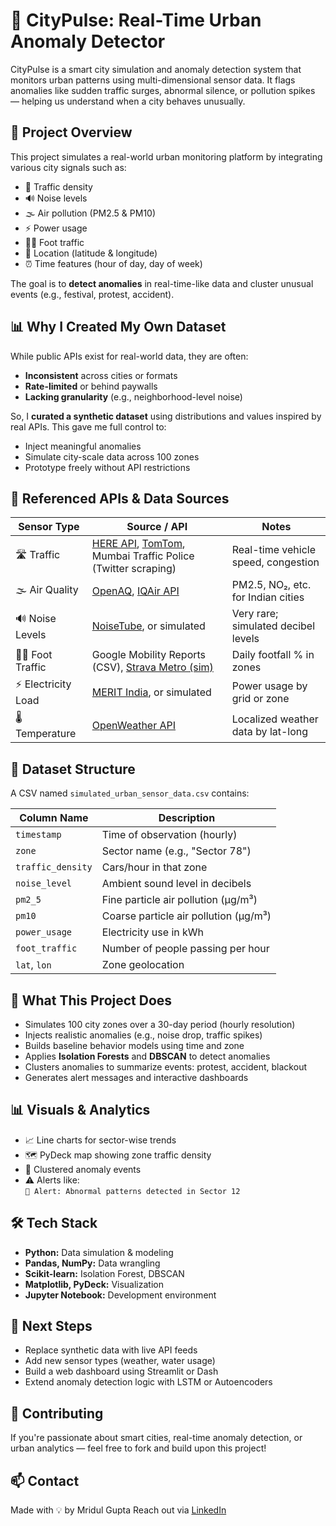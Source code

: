 # 🌆 CityPulse: Real-Time Urban Anomaly Detector

CityPulse is a smart city simulation and anomaly detection system that monitors urban patterns using multi-dimensional sensor data. It flags anomalies like sudden traffic surges, abnormal silence, or pollution spikes — helping us understand when a city behaves unusually.

## 🚀 Project Overview

This project simulates a real-world urban monitoring platform by integrating various city signals such as:

- 🚗 Traffic density  
- 🔊 Noise levels  
- 🌫️ Air pollution (PM2.5 & PM10)  
- ⚡ Power usage  
- 🚶‍♂️ Foot traffic  
- 📍 Location (latitude & longitude)  
- ⏰ Time features (hour of day, day of week)

The goal is to **detect anomalies** in real-time-like data and cluster unusual events (e.g., festival, protest, accident).

## 📊 Why I Created My Own Dataset

While public APIs exist for real-world data, they are often:

- **Inconsistent** across cities or formats  
- **Rate-limited** or behind paywalls  
- **Lacking granularity** (e.g., neighborhood-level noise)

So, I **curated a synthetic dataset** using distributions and values inspired by real APIs. This gave me full control to:

- Inject meaningful anomalies  
- Simulate city-scale data across 100 zones  
- Prototype freely without API restrictions

## 📡 Referenced APIs & Data Sources

| Sensor Type        | Source / API                                                                                                               | Notes                                          |
| ------------------ | -------------------------------------------------------------------------------------------------------------------------- | ---------------------------------------------- |
| 🛣️ Traffic        | [HERE API](https://developer.here.com/), [TomTom](https://developer.tomtom.com/), Mumbai Traffic Police (Twitter scraping) | Real-time vehicle speed, congestion            |
| 🌫️ Air Quality    | [OpenAQ](https://docs.openaq.org/), [IQAir API](https://www.iqair.com/air-pollution-data-api)                             | PM2.5, NO₂, etc. for Indian cities             |
| 🔊 Noise Levels    | [NoiseTube](http://www.noisetube.net/), or simulated                                                                       | Very rare; simulated decibel levels            |
| 🚶‍♂️ Foot Traffic | Google Mobility Reports (CSV), [Strava Metro (sim)](https://metro.strava.com/)                                            | Daily footfall % in zones                      |
| ⚡ Electricity Load| [MERIT India](https://meritindia.in/dashboard), or simulated                                                               | Power usage by grid or zone                    |
| 🌡️ Temperature    | [OpenWeather API](https://openweathermap.org/api)                                                                          | Localized weather data by lat-long             |

## 📁 Dataset Structure

A CSV named `simulated_urban_sensor_data.csv` contains:

| Column Name      | Description                          |
|------------------|--------------------------------------|
| `timestamp`       | Time of observation (hourly)         |
| `zone`            | Sector name (e.g., "Sector 78")      |
| `traffic_density` | Cars/hour in that zone               |
| `noise_level`     | Ambient sound level in decibels      |
| `pm2_5`           | Fine particle air pollution (µg/m³)  |
| `pm10`            | Coarse particle air pollution (µg/m³)|
| `power_usage`     | Electricity use in kWh               |
| `foot_traffic`    | Number of people passing per hour    |
| `lat`, `lon`      | Zone geolocation                     |

## 🧠 What This Project Does

- Simulates 100 city zones over a 30-day period (hourly resolution)  
- Injects realistic anomalies (e.g., noise drop, traffic spikes)  
- Builds baseline behavior models using time and zone  
- Applies **Isolation Forests** and **DBSCAN** to detect anomalies  
- Clusters anomalies to summarize events: protest, accident, blackout  
- Generates alert messages and interactive dashboards

## 📊 Visuals & Analytics

- 📈 Line charts for sector-wise trends  
- 🗺️ PyDeck map showing zone traffic density  
- 📌 Clustered anomaly events  
- ⚠️ Alerts like:  
  `🛑 Alert: Abnormal patterns detected in Sector 12`

## 🛠️ Tech Stack

- **Python:** Data simulation & modeling  
- **Pandas, NumPy:** Data wrangling  
- **Scikit-learn:** Isolation Forest, DBSCAN  
- **Matplotlib, PyDeck:** Visualization  
- **Jupyter Notebook:** Development environment  

## 📌 Next Steps

- Replace synthetic data with live API feeds  
- Add new sensor types (weather, water usage)  
- Build a web dashboard using Streamlit or Dash  
- Extend anomaly detection logic with LSTM or Autoencoders

## 🤝 Contributing

If you're passionate about smart cities, real-time anomaly detection, or urban analytics — feel free to fork and build upon this project!

## 📫 Contact

Made with 💡 by Mridul Gupta 
Reach out via [LinkedIn](https://linkedin.com/in/mridul--gupta) 
